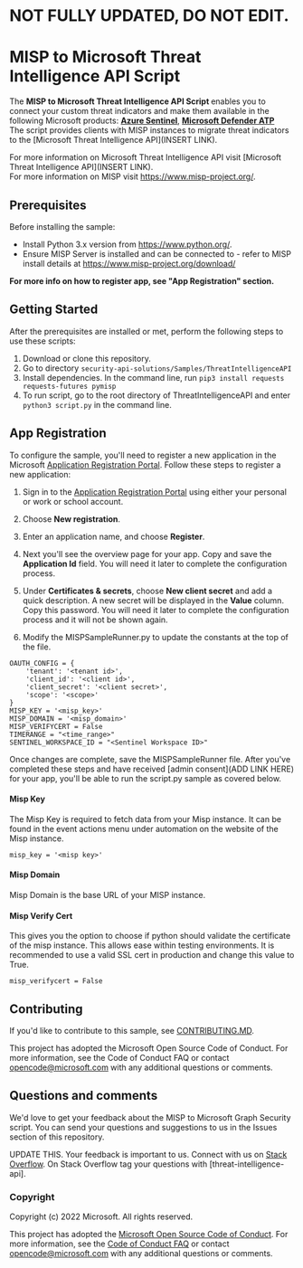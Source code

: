# NOT FULLY UPDATED, DO NOT EDIT. 
# MISP to Microsoft Threat Intelligence API Script
The <b> MISP to Microsoft Threat Intelligence API Script </b> enables you to connect your custom threat indicators and make them available in the following Microsoft products: **[Azure Sentinel](https://azure.microsoft.com/en-us/services/azure-sentinel/)**, **[Microsoft Defender ATP](https://www.microsoft.com/en-us/microsoft-365/windows/microsoft-defender-atp/)**
<br/>
The script provides clients with MISP instances to migrate threat indicators to the [Microsoft Threat Intelligence API](INSERT LINK). 

For more information on Microsoft Threat Intelligence API visit [Microsoft Threat Intelligence API](INSERT LINK). <br/>
For more information on MISP visit https://www.misp-project.org/.

## Prerequisites
Before installing the sample:
* Install Python 3.x version from https://www.python.org/.
* Ensure MISP Server is installed and can be connected to - refer to MISP install details at https://www.misp-project.org/download/  

**For more info on how to register app, see "App Registration" section.**

## Getting Started
After the prerequisites are installed or met, perform the following steps to use these scripts:

1. Download or clone this repository.
1. Go to directory `security-api-solutions/Samples/ThreatIntelligenceAPI`
1. Install dependencies.  In the command line, run `pip3 install requests requests-futures pymisp` 
1. To run script, go to the root directory of ThreatIntelligenceAPI and enter `python3 script.py` in the command line. 

## App Registration
To configure the sample, you'll need to register a new application in the Microsoft [Application Registration Portal](https://portal.azure.com/#blade/Microsoft_AAD_IAM/ActiveDirectoryMenuBlade/RegisteredApps).
Follow these steps to register a new application:
1. Sign in to the [Application Registration Portal](https://portal.azure.com/#blade/Microsoft_AAD_IAM/ActiveDirectoryMenuBlade/RegisteredApps) using either your personal or work or school account.

1. Choose **New registration**.

1. Enter an application name, and choose **Register**.

1. Next you'll see the overview page for your app. Copy and save the **Application Id** field. You will need it later to complete the configuration process.

1. Under **Certificates & secrets**, choose **New client secret** and add a quick description. A new secret will be displayed in the **Value** column. Copy this password. You will need it later to complete the configuration process and it will not be shown again.
    
1. Modify the MISPSampleRunner.py to update the constants at the top of the file. 
```
OAUTH_CONFIG = {
    'tenant': '<tenant id>',
    'client_id': '<client id>',
    'client_secret': '<client secret>',
    'scope': '<scope>'
}
MISP_KEY = '<misp_key>'
MISP_DOMAIN = '<misp_domain>'
MISP_VERIFYCERT = False
TIMERANGE = "<time_range>"
SENTINEL_WORKSPACE_ID = "<Sentinel Workspace ID>"
```

Once changes are complete, save the MISPSampleRunner file. After you've completed these steps and have received [admin consent](ADD LINK HERE) for your app, you'll be able to run the script.py sample as covered below.


#### Misp Key
The Misp Key is required to fetch data from your Misp instance. 
It can be found in the event actions menu under automation on the website of the Misp instance.

`misp_key = '<misp key>'`

#### Misp Domain
Misp Domain is the base URL of your MISP instance.

#### Misp Verify Cert
This gives you the option to choose if python should validate the certificate of the misp instance. This allows ease within testing environments.
It is recommended to use a valid SSL cert in production and change this value to True.

`misp_verifycert = False` 


## Contributing
If you'd like to contribute to this sample, see [CONTRIBUTING.MD](https://github.com/microsoftgraph/security-api-solutions/blob/master/CONTRIBUTING.md).

This project has adopted the Microsoft Open Source Code of Conduct. For more information, see the Code of Conduct FAQ or contact [opencode@microsoft.com](mailto:opencode@microsoft.com) with any additional questions or comments.

## Questions and comments
We'd love to get your feedback about the MISP to Microsoft Graph Security script. You can send your questions and suggestions to us in the Issues section of this repository.


UPDATE THIS.
Your feedback is important to us. Connect with us on [Stack Overflow](https://stackoverflow.com/questions/tagged/microsoft-graph-security). On Stack Overflow tag your questions with [threat-intelligence-api].

### Copyright
Copyright (c) 2022 Microsoft. All rights reserved.

This project has adopted the [Microsoft Open Source Code of Conduct](https://opensource.microsoft.com/codeofconduct/). For more information, see the [Code of Conduct FAQ](https://opensource.microsoft.com/codeofconduct/faq/) or contact [opencode@microsoft.com](mailto:opencode@microsoft.com) with any additional questions or comments.

